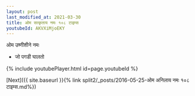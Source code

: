 ```yaml
---
layout: post
last_modified_at: 2021-03-30
title: ओम सत्कृताय नमः १०८ टाइम्स
youtubeId: AKVXiMjoEKY
---
```

 
 
 ओम उष्णीशीने नमः  
 
 -  जो पगडी घालतो 
 
  
 
  
 
 
 
 
 
 


{% include youtubePlayer.html id=page.youtubeId %}
 
[Next]({{ site.baseurl }}{% link  split2/_posts/2016-05-25-ओम अनिलाय नमः १०८ टाइम्स.md%})
 
